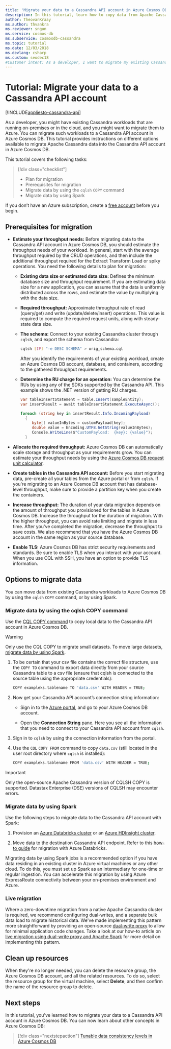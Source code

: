 ```yaml
---
title: 'Migrate your data to a Cassandra API account in Azure Cosmos DB- Tutorial'
description: In this tutorial, learn how to copy data from Apache Cassandra to a Cassandra API account in Azure Cosmos DB.
author: TheovanKraay
ms.author: thvankra
ms.reviewer: sngun
ms.service: cosmos-db
ms.subservice: cosmosdb-cassandra
ms.topic: tutorial
ms.date: 12/03/2018
ms.devlang: csharp
ms.custom: seodec18
#Customer intent: As a developer, I want to migrate my existing Cassandra workloads to Azure Cosmos DB so that the overhead to manage resources, clusters, and garbage collection is automatically handled by Azure Cosmos DB.
---
```


# Tutorial: Migrate your data to a Cassandra API account
[!INCLUDE[appliesto-cassandra-api](../includes/appliesto-cassandra-api.md)]

As a developer, you might have existing Cassandra workloads that are running on-premises or in the cloud, and you might want to migrate them to Azure. You can migrate such workloads to a Cassandra API account in Azure Cosmos DB. This tutorial provides instructions on different options available to migrate Apache Cassandra data into the Cassandra API account in Azure Cosmos DB.

This tutorial covers the following tasks:

> [!div class="checklist"]
> * Plan for migration
> * Prerequisites for migration
> * Migrate data by using the `cqlsh` `COPY` command
> * Migrate data by using Spark

If you don’t have an Azure subscription, create a [free account](https://azure.microsoft.com/free/?WT.mc_id=A261C142F) before you begin.

## Prerequisites for migration

* **Estimate your throughput needs:** Before migrating data to the Cassandra API account in Azure Cosmos DB, you should estimate the throughput needs of your workload. In general, start with the average throughput required by the CRUD operations, and then include the additional throughput required for the Extract Transform Load or spiky operations. You need the following details to plan for migration: 

  * **Existing data size or estimated data size:** Defines the minimum database size and throughput requirement. If you are estimating data size for a new application, you can assume that the data is uniformly distributed across the rows, and estimate the value by multiplying with the data size. 

  * **Required throughput:** Approximate throughput rate of read (query/get) and write (update/delete/insert) operations. This value is required to compute the required request units, along with steady-state data size.  

  * **The schema:** Connect to your existing Cassandra cluster through `cqlsh`, and export the schema from Cassandra: 

    ```bash
    cqlsh [IP] "-e DESC SCHEMA" > orig_schema.cql
    ```

    After you identify the requirements of your existing workload, create an Azure Cosmos DB account, database, and containers, according to the gathered throughput requirements.  

  * **Determine the RU charge for an operation:** You can determine the RUs by using any of the SDKs supported by the Cassandra API. This example shows the .NET version of getting RU charges.

    ```csharp
    var tableInsertStatement = table.Insert(sampleEntity);
    var insertResult = await tableInsertStatement.ExecuteAsync();

    foreach (string key in insertResult.Info.IncomingPayload)
      {
         byte[] valueInBytes = customPayload[key];
         double value = Encoding.UTF8.GetString(valueInBytes);
         Console.WriteLine($"CustomPayload:  {key}: {value}");
      }
    ```

* **Allocate the required throughput:** Azure Cosmos DB can automatically scale storage and throughput as your requirements grow. You can estimate your throughput needs by using the [Azure Cosmos DB request unit calculator](https://www.documentdb.com/capacityplanner). 

* **Create tables in the Cassandra API account:** Before you start migrating data, pre-create all your tables from the Azure portal or from `cqlsh`. If you're migrating to an Azure Cosmos DB account that has database-level throughput, make sure to provide a partition key when you create the containers.

* **Increase throughput:** The duration of your data migration depends on the amount of throughput you provisioned for the tables in Azure Cosmos DB. Increase the throughput for the duration of migration. With the higher throughput, you can avoid rate limiting and migrate in less time. After you've completed the migration, decrease the throughput to save costs. We also recommend that you have the Azure Cosmos DB account in the same region as your source database. 

* **Enable TLS:** Azure Cosmos DB has strict security requirements and standards. Be sure to enable TLS when you interact with your account. When you use CQL with SSH, you have an option to provide TLS information.

## Options to migrate data

You can move data from existing Cassandra workloads to Azure Cosmos DB by using the `cqlsh` `COPY` command, or by using Spark. 

### Migrate data by using the cqlsh COPY command

Use the [CQL COPY command](https://cassandra.apache.org/doc/latest/cassandra/tools/cqlsh.html#cqlshrc) to copy local data to the Cassandra API account in Azure Cosmos DB.

> [!WARNING]
> Only use the CQL COPY to migrate small datasets. To move large datasets, [migrate data by using Spark](#Migrate-data-by-using-Spark).

1. To be certain that your csv file contains the correct file structure, use the `COPY TO` command to export data directly from your source Cassandra table to a csv file (ensure that cqlsh is connected to the source table using the appropriate credentials):

   ```bash
   COPY exampleks.tablename TO 'data.csv' WITH HEADER = TRUE;   
   ```

1. Now get your Cassandra API account’s connection string information:

   * Sign in to the [Azure portal](https://portal.azure.com), and go to your Azure Cosmos DB account.

   * Open the **Connection String** pane. Here you see all the information that you need to connect to your Cassandra API account from `cqlsh`.

1. Sign in to `cqlsh` by using the connection information from the portal.

1. Use the `CQL` `COPY FROM` command to copy `data.csv` (still located in the user root directory where `cqlsh` is installed):

   ```bash
   COPY exampleks.tablename FROM 'data.csv' WITH HEADER = TRUE;
   ```

>[!IMPORTANT]
> Only the open-source Apache Cassandra version of CQLSH COPY is supported. Datastax Enterprise (DSE) versions of CQLSH may encounter errors. 


### Migrate data by using Spark 

Use the following steps to migrate data to the Cassandra API account with Spark:

1. Provision an [Azure Databricks cluster](spark-databricks.md) or an [Azure HDInsight cluster](spark-hdinsight.md). 

1. Move data to the destination Cassandra API endpoint. Refer to this [how-to guide](migrate-data-databricks.md) for migration with Azure Databricks.

Migrating data by using Spark jobs is a recommended option if you have data residing in an existing cluster in Azure virtual machines or any other cloud. To do this, you must set up Spark as an intermediary for one-time or regular ingestion. You can accelerate this migration by using Azure ExpressRoute connectivity between your on-premises environment and Azure. 

### Live migration

Where a zero-downtime migration from a native Apache Cassandra cluster is required, we recommend configuring dual-writes, and a separate bulk data load to migrate historical data. We've made implementing this pattern more straightforward by providing an open-source [dual-write proxy](https://github.com/Azure-Samples/cassandra-proxy) to allow for minimal application code changes. Take a look at our how-to article on [live migration using dual-write proxy and Apache Spark](migrate-data-dual-write-proxy.md) for more detail on implementing this pattern. 

## Clean up resources

When they're no longer needed, you can delete the resource group, the Azure Cosmos DB account, and all the related resources. To do so, select the resource group for the virtual machine, select **Delete**, and then confirm the name of the resource group to delete.

## Next steps

In this tutorial, you've learned how to migrate your data to a Cassandra API account in Azure Cosmos DB. You can now learn about other concepts in Azure Cosmos DB:

> [!div class="nextstepaction"]
> [Tunable data consistency levels in Azure Cosmos DB](../consistency-levels.md)
